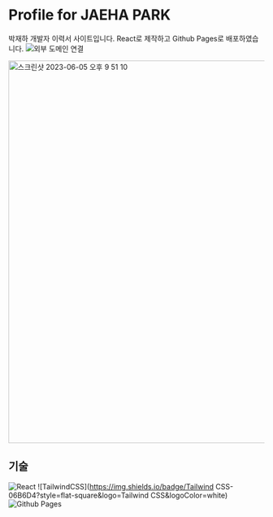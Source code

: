 # Profile for JAEHA PARK

박재하 개발자 이력서 사이트입니다.
React로 제작하고 Github Pages로 배포하였습니다.
![외부 도메인 연결](https://parkjackdaw.com)

<img width="753" alt="스크린샷 2023-06-05 오후 9 51 10" src="https://github.com/soddokayo/soddokayo.github.io/assets/89368738/1ba81b09-d1f5-42c4-93ef-507c0558a6bb">

## 기술

![React](https://img.shields.io/badge/React-61DAFB?style=flat-square&logo=React&logoColor=white)
![TailwindCSS](https://img.shields.io/badge/Tailwind CSS-06B6D4?style=flat-square&logo=Tailwind CSS&logoColor=white)
![Github Pages](https://img.shields.io/badge/GitHub-181717?style=flat-square&logo=GitHub&logoColor=white)
